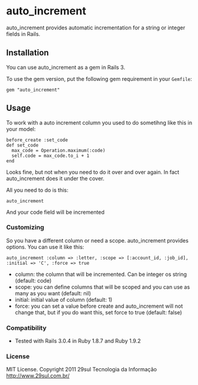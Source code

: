 auto_increment
==============

auto_increment provides automatic incrementation for a string or integer fields in Rails.

Installation
------------

You can use auto_increment as a gem in Rails 3.

To use the gem version, put the following gem requirement in your `Gemfile`:

    gem "auto_increment"


Usage
-----

To work with a auto increment column you used to do sometihng like this in your model:

    before_create :set_code
    def set_code
      max_code = Operation.maximum(:code)
      self.code = max_code.to_i + 1
    end

Looks fine, but not when you need to do it over and over again. In fact auto_increment does it under the cover.

All you need to do is this:

    auto_increment

And your code field will be incremented


### Customizing

So you have a different column or need a scope. auto_increment provides options. You can use it like this:

    auto_increment :column => :letter, :scope => [:account_id, :job_id], :initial => 'C', :force => true

* column: the column that will be incremented. Can be integer os string (default: code)
* scope: you can define columns that will be scoped and you can use as many as you want (default: nil)
* initial: initial value of column (default: 1)
* force: you can set a value before create and auto_increment will not change that, but if you do want this, set force to true (default: false)


### Compatibility

* Tested with Rails 3.0.4 in Ruby 1.8.7 and Ruby 1.9.2

### License
MIT License. Copyright 2011 29sul Tecnologia da Informação <http://www.29sul.com.br/>
